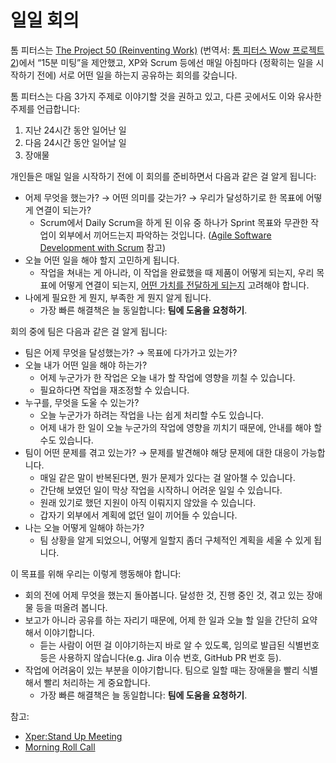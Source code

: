 # 일일 회의

톰 피터스는
[The Project 50 (Reinventing Work)](https://j.mp/3paC7se)
(번역서:
[톰 피터스 Wow 프로젝트 2](https://j.mp/30GnzHt))에서
“15분 미팅”을 제안했고,
XP와 Scrum 등에선 매일 아침마다 (정확히는 일을 시작하기 전에)
서로 어떤 일을 하는지 공유하는 회의를 갖습니다.

톰 피터스는 다음 3가지 주제로 이야기할 것을 권하고 있고,
다른 곳에서도 이와 유사한 주제를 언급합니다:

1. 지난 24시간 동안 일어난 일
1. 다음 24시간 동안 일어날 일
1. 장애물

개인들은 매일 일을 시작하기 전에 이 회의를 준비하면서
다음과 같은 걸 알게 됩니다:

- 어제 무엇을 했는가? → 어떤 의미를 갖는가?
  → 우리가 달성하기로 한 목표에 어떻게 연결이 되는가?
  - Scrum에서 Daily Scrum을 하게 된 이유 중 하나가
    Sprint 목표와 무관한 작업이 외부에서 끼어드는지 파악하는 것입니다.
    ([Agile Software Development with Scrum](https://j.mp/3yIRvzj)
    참고)
- 오늘 어떤 일을 해야 할지 고민하게 됩니다.
  - 작업을 쳐내는 게 아니라, 이 작업을 완료했을 때 제품이 어떻게 되는지,
    우리 목표에 어떻게 연결이 되는지,
    [어떤 가치를 전달하게 되는지](https://j.mp/2AbSZoH)
    고려해야 합니다.
- 나에게 필요한 게 뭔지, 부족한 게 뭔지 알게 됩니다.
  - 가장 빠른 해결책은 늘 동일합니다: **팀에 도움을 요청하기**.

회의 중에 팀은 다음과 같은 걸 알게 됩니다:

- 팀은 어제 무엇을 달성했는가? → 목표에 다가가고 있는가?
- 오늘 내가 어떤 일을 해야 하는가?
  - 어제 누군가가 한 작업은 오늘 내가 할 작업에 영향을 끼칠 수 있습니다.
  - 필요하다면 작업을 재조정할 수 있습니다.
- 누구를, 무엇을 도울 수 있는가?
  - 오늘 누군가가 하려는 작업을 나는 쉽게 처리할 수도 있습니다.
  - 어제 내가 한 일이 오늘 누군가의 작업에 영향을 끼치기 때문에,
  안내를 해야 할 수도 있습니다.
- 팀이 어떤 문제를 겪고 있는가?
  → 문제를 발견해야 해당 문제에 대한 대응이 가능합니다.
  - 매일 같은 말이 반복된다면, 뭔가 문제가 있다는 걸 알아챌 수 있습니다.
  - 간단해 보였던 일이 막상 작업을 시작하니 어려운 일일 수 있습니다.
  - 원래 있기로 했던 지원이 아직 이뤄지지 않았을 수 있습니다.
  - 갑자기 외부에서 계획에 없던 일이 끼어들 수 있습니다.
- 나는 오늘 어떻게 일해야 하는가?
  - 팀 상황을 알게 되었으니,
  어떻게 일할지 좀더 구체적인 계획을 세울 수 있게 됩니다.

이 목표를 위해 우리는 이렇게 행동해야 합니다:

- 회의 전에 어제 무엇을 했는지 돌아봅니다.
  달성한 것, 진행 중인 것, 겪고 있는 장애물 등을 떠올려 봅니다.
- 보고가 아니라 공유를 하는 자리기 때문에,
  어제 한 일과 오늘 할 일을 간단히 요약해서 이야기합니다.
  - 듣는 사람이 어떤 걸 이야기하는지 바로 알 수 있도록,
  임의로 발급된 식별번호 등은 사용하지
  않습니다(e.g. Jira 이슈 번호, GitHub PR 번호 등).
- 작업에 어려움이 있는 부분을 이야기합니다.
  팀으로 일할 때는 장애물을 빨리 식별해서 빨리 처리하는 게 중요합니다.
  - 가장 빠른 해결책은 늘 동일합니다: **팀에 도움을 요청하기**.

참고:

- [Xper:Stand Up Meeting](https://j.mp/3e4BytU)
- [Morning Roll Call](https://j.mp/3JrhMY7)
